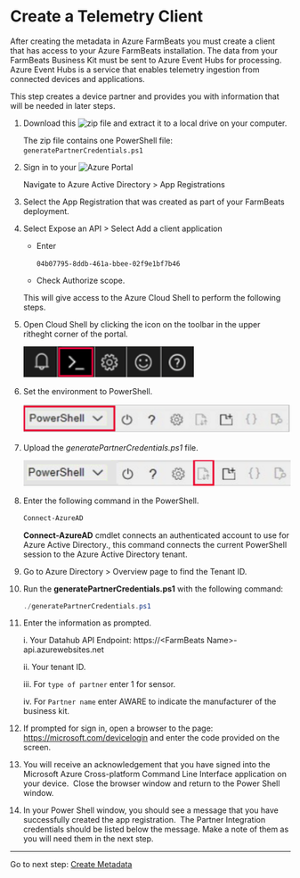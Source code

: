 # Create a Telemetry Client
After creating the metadata in Azure FarmBeats you must create a client that has access to your Azure FarmBeats installation.  The data from your FarmBeats Business Kit must be sent to Azure Event Hubs for processing.  Azure Event Hubs is a service that enables telemetry ingestion from connected devices and applications. 

This step creates a device partner and provides you with information that will be needed in later steps. 

1. Download this ![zip file](https://aka.ms/farmbeatspartnerscriptv2) and extract it to a local drive on your computer.

    The zip file contains one PowerShell file: `generatePartnerCredentials.ps1` 

1. Sign in to your ![Azure Portal](https://portal.azure.com/)

    Navigate to Azure Active Directory > App Registrations 

1. Select the App Registration that was created as part of your FarmBeats deployment.

1. Select Expose an API > Select Add a client application 
    - Enter

        `04b07795-8ddb-461a-bbee-02f9e1bf7b46`

    - Check Authorize scope.

    This will give access to the Azure Cloud Shell to perform the following steps.


1. Open Cloud Shell by clicking the icon on the toolbar in the upper ritheght corner of the portal.

    ![open cloudshell](./media/cloud_shell.png)

1. Set the environment to PowerShell.

    ![powershell](./media/powershell.png)

1. Upload the *generatePartnerCredentials.ps1* file.

    ![upload file](./media/upload_doc.png)
1. Enter the following command in the PowerShell.
    ```powershell
    Connect-AzureAD
    ```
    **Connect-AzureAD** cmdlet connects an authenticated account to use for Azure Active Directory., this command connects the current PowerShell session to the Azure Active Directory tenant. 

1. Go to Azure Directory > Overview page to find the Tenant ID.

1. Run the **generatePartnerCredentials.ps1** with the following command:

    ```powershell
    ./generatePartnerCredentials.ps1
    ```

1. Enter the information as prompted.

    i. Your Datahub API Endpoint: https://\<FarmBeats Name>-api.azurewebsites.net

    ii. Your tenant ID.

    iii. For `type of partner` enter 1 for sensor.

    iv. For `Partner name` enter AWARE to indicate the manufacturer of the business kit.

1. If prompted for sign in, open a browser to the page: https://microsoft.com/devicelogin and enter the code provided on the screen.

1. You will receive an acknowledgement that you have signed into the Microsoft Azure Cross-platform Command Line Interface application on your device.  Close the browser window and return to the Power Shell window.

1. In your Power Shell window, you should see a message that you have successfully created the app registration.  The Partner Integration credentials should be listed below the message. Make a note of them as you will need them in the next step.

------------
Go to next step: [Create Metadata](./Create_metadata.md)